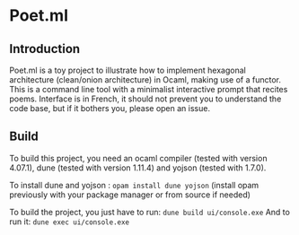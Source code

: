 # Poet.ml

## Introduction
Poet.ml is a toy project to illustrate how to implement hexagonal architecture (clean/onion architecture) in Ocaml, making use of a functor.
This is a command line tool with a minimalist interactive prompt that recites poems. Interface is in French, it should not prevent you to understand the code base, but if it bothers you, please open an issue.

## Build
To build this project, you need an ocaml compiler (tested with version 4.07.1), dune (tested with version 1.11.4) and yojson (tested with 1.7.0).

To install dune and yojson :
`opam install dune yojson`
(install opam previously with your package manager or from source if needed)

To build the project, you just have to run:
`dune build ui/console.exe`
And to run it:
`dune exec ui/console.exe`
